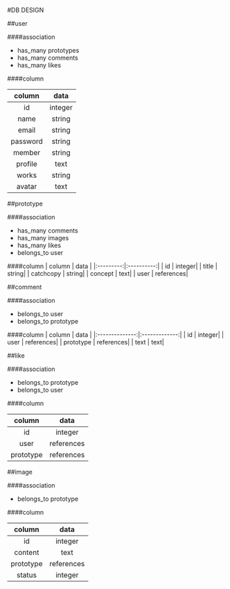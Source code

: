 #DB DESIGN

##user

####association
* has_many prototypes
* has_many comments
* has_many likes

####column

| column    |       data |
|:---------:|:----------:|
| id        |     integer|
| name      |      string|
| email     |      string|
| password  |      string|
| member    |      string|
| profile   |        text|
| works     |      string|
| avatar    |        text|

##prototype

####association
* has_many comments
* has_many images
* has_many likes
* belongs_to user

####column
| column    |      data  |
|:---------:|:----------:|
| id        |     integer|
| title     |      string|
| catchcopy |      string|
| concept   |        text|
| user      |  references|

##comment

####association
* belongs_to  user
* belongs_to  prototype

####column
| column         |         data  |
|:--------------:|:-------------:|
| id             |        integer|
| user           |     references|
| prototype      |     references|
| text           |           text|

##like

####association

* belongs_to  prototype
* belongs_to  user

####column

| column         |         data  |
|:--------------:|:-------------:|
| id             |        integer|
| user           |     references|
| prototype      |     references|


##image

####association
* belongs_to  prototype

####column

| column         |         data  |
|:--------------:|:-------------:|
| id             |        integer|
| content        |           text|
| prototype      |     references|
| status         |        integer|

